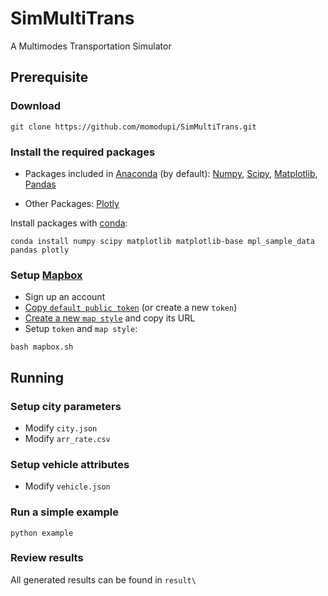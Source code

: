 # SimMultiTrans
A Multimodes Transportation Simulator

## Prerequisite
### Download
```
git clone https://github.com/momodupi/SimMultiTrans.git
```

### Install the required packages

- Packages included in [Anaconda](https://www.anaconda.com/distribution/) (by default): [Numpy](https://numpy.org/), [Scipy](https://www.scipy.org/), [Matplotlib](https://matplotlib.org/), [Pandas](https://pandas.pydata.org/) 

- Other Packages: [Plotly](https://plot.ly/)

Install packages with [conda](https://docs.conda.io/en/latest/):
```
conda install numpy scipy matplotlib matplotlib-base mpl_sample_data pandas plotly
```

### Setup [Mapbox](https://www.mapbox.com/)
- Sign up an account
- [Copy `default public token`](https://account.mapbox.com/) (or create a new `token`)
- [Create a new `map style`](https://studio.mapbox.com/) and copy its URL
- Setup `token` and `map style`:
```
bash mapbox.sh
```

## Running
### Setup city parameters
- Modify `city.json`
- Modify `arr_rate.csv`

### Setup vehicle attributes
- Modify `vehicle.json`

### Run a simple example
```
python example
```

### Review results
All generated results can be found in `result\`
